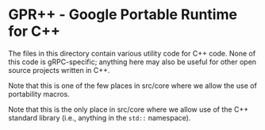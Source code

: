 # GPR++ - Google Portable Runtime for C++

The files in this directory contain various utility code for C++ code.
None of this code is gRPC-specific; anything here may also be useful
for other open source projects written in C++.

Note that this is one of the few places in src/core where we allow
the use of portability macros.

Note that this is the only place in src/core where we allow
use of the C++ standard library (i.e., anything in the `std::`
namespace).
